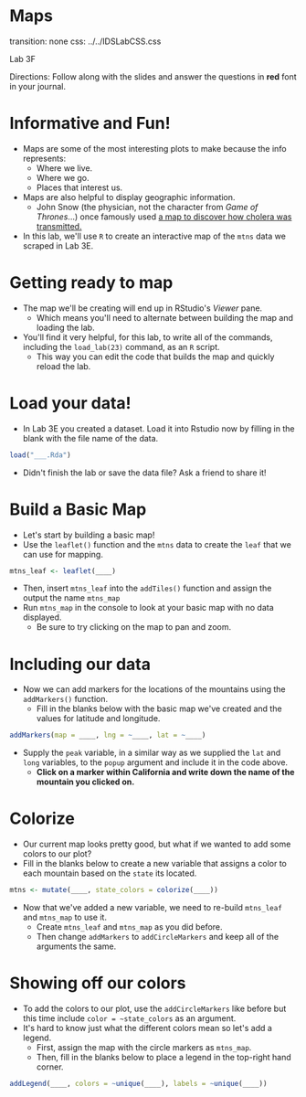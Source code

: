 Maps
===
transition: none
css: ../../IDSLabCSS.css

Lab 3F

Directions: Follow along with the slides and answer the questions in **red** font in your journal.






Informative and Fun!
========================

- Maps are some of the most interesting plots to make because the info represents:
  - Where we live.
  - Where we go.
  - Places that interest us.
- Maps are also helpful to display geographic information.
  - John Snow (the physician, not the character from _Game of Thrones_...) once famously used [a map to discover how cholera was transmitted.](http://commons.wikimedia.org/wiki/File:Snow-cholera-map-1.jpg#mediaviewer/File:Snow-cholera-map-1.jpg)
- In this lab, we'll use `R` to create an interactive map of the `mtns` data we scraped in Lab 3E.


Getting ready to map
===

- The map we'll be creating will end up in RStudio's _Viewer_ pane.
    - Which means you'll need to alternate between building the map and loading the lab.
- You'll find it very helpful, for this lab, to write all of the commands, including the `load_lab(23)` command, as an `R` script.
    - This way you can edit the code that builds the map and quickly reload the lab.

Load your data!
===

- In Lab 3E you created a dataset. Load it into Rstudio now by filling in the blank with the file name of the data.

```r
load("___.Rda")
```
- Didn't finish the lab or save the data file? Ask a friend to share it!


Build a Basic Map
=== 
- Let's start by building a basic map!
- Use the `leaflet()` function and the `mtns` data to create the `leaf` that we can use for mapping.


```r
mtns_leaf <- leaflet(____)
```

- Then, insert `mtns_leaf` into the `addTiles()` function and assign the output the name `mtns_map`
- Run `mtns_map` in the console to look at your basic map with no data displayed.
    - Be sure to try clicking on the map to pan and zoom.


Including our data
===

- Now we can add markers for the locations of the mountains using the `addMarkers()` function.
    - Fill in the blanks below with the basic map we've created and the values for latitude and longitude.
    

```r
addMarkers(map = ____, lng = ~____, lat = ~____)
```

- Supply the `peak` variable, in a similar way as we supplied the `lat` and `long` variables, to the `popup` argument and include it in the code above.
    - **Click on a marker within California and write down the name of the mountain you clicked on.**


Colorize
===

- Our current map looks pretty good, but what if we wanted to add some colors to our plot? 
- Fill in the blanks below to create a new variable that assigns a color to each mountain based on the `state` its located.

```r
mtns <- mutate(____, state_colors = colorize(____))
```
- Now that we've added a new variable, we need to re-build `mtns_leaf` and `mtns_map` to use it.
    - Create `mtns_leaf` and `mtns_map` as you did before.
    - Then change `addMarkers` to `addCircleMarkers` and keep all of the arguments the same.

Showing off our colors
===

- To add the colors to our plot, use the `addCircleMarkers` like before but this time include `color = ~state_colors` as an argument.
- It's hard to know just what the different colors mean so let's add a legend.
  - First, assign the map with the circle markers as `mtns_map`.
  - Then, fill in the blanks below to place a legend in the top-right hand corner.

```r
addLegend(____, colors = ~unique(____), labels = ~unique(____))
```
